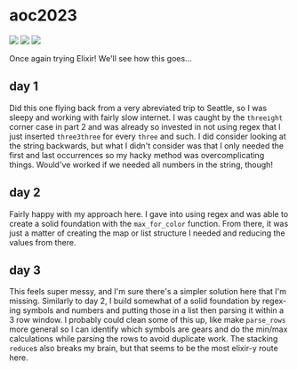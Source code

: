 # aoc2023

![](https://img.shields.io/badge/day%20📅-3-blue)
![](https://img.shields.io/badge/stars%20⭐-6-yellow)
![](https://img.shields.io/badge/days%20completed-3-red)

Once again trying Elixir! We'll see how this goes...

## day 1
Did this one flying back from a very abreviated trip to Seattle, so I was sleepy and working with fairly slow internet. I was caught by the `threeight` corner case in part 2 and was already so invested in not using regex that I just inserted `three3three` for every `three` and such. I did consider looking at the string backwards, but what I didn't consider was that I only needed the first and last occurrences so my hacky method was overcomplicating things. Would've worked if we needed all numbers in the string, though!

## day 2
Fairly happy with my approach here. I gave into using regex and was able to create a solid foundation with the `max_for_color` function. From there, it was just a matter of creating the map or list structure I needed and reducing the values from there.

## day 3
This feels super messy, and I'm sure there's a simpler solution here that I'm missing. Similarly to day 2, I build somewhat of a solid foundation by regex-ing symbols and numbers and putting those in a list then parsing it within a 3 row window. I probably could clean some of this up, like make `parse_rows` more general so I can identify which symbols are gears and do the min/max calculations while parsing the rows to avoid duplicate work. The stacking `reduce`s also breaks my brain, but that seems to be the most elixir-y route here.
